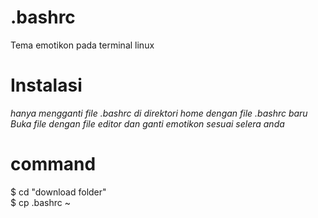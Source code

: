 # .bashrc
Tema emotikon pada terminal linux

# Instalasi
<i>hanya mengganti file .bashrc di direktori home dengan file .bashrc baru</i><br>
<i>Buka file dengan file editor dan ganti emotikon sesuai selera anda</i><br>

# command
$ cd "download folder"<br>
$ cp .bashrc ~
